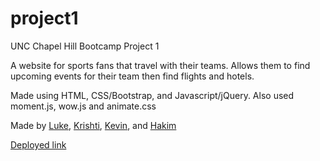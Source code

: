 # project1
UNC Chapel Hill Bootcamp Project 1

A website for sports fans that travel with their teams. Allows them to find upcoming events for their team then find flights and hotels. 

Made using HTML, CSS/Bootstrap, and Javascript/jQuery. Also used moment.js, wow.js and animate.css

Made by [Luke](https://github.com/LMBoyle), [Krishti](https://github.com/krishb09), [Kevin](https://github.com/zhaokevinma), and [Hakim](https://github.com/hguidoum)

[Deployed link](https://zhaokevinma.github.io/project1/)
